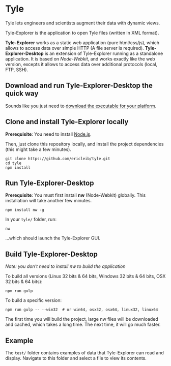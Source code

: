 
# Tyle

Tyle lets engineers and scientists augment their data with dynamic views.

Tyle-Explorer is the application to open Tyle files (written in XML format).

**Tyle-Explorer** works as a static web application (pure html/css/js), which allows to access data over simple HTTP (A file server is required).
**Tyle-Explorer-Desktop** is an extension of Tyle-Explorer running as a standalone application. It is based on *Node-Webkit*, and works exactly like the web version, excepts it allows to access data over additional protocols (local, FTP, SSH).

## Download and run Tyle-Explorer-Desktop the quick way

Sounds like you just need to [download the executable for your platform](http://gettyle.com).

## Clone and install Tyle-Explorer locally

**Prerequisite**: You need to install [Node.js](https://nodejs.org/download/).

Then, just clone this repository locally, and install the project dependencies (this might take a few minutes).

    git clone https://github.com/ericleib/tyle.git
    cd tyle
    npm install

## Run Tyle-Explorer-Desktop

**Prerequisite**: You must first install **nw** (Node-Webkit) globally. This installation will take another few minutes.

    npm install nw -g

In your `tyle/` folder, run:

    nw

...which should launch the Tyle-Explorer GUI.

## Build Tyle-Explorer-Desktop

*Note: you don't need to install nw to build the application*

To build all versions (Linux 32 bits & 64 bits, Windows 32 bits & 64 bits, OSX 32 bits & 64 bits):

    npm run gulp

To build a specific version:

    npm run gulp -- --win32  # or win64, osx32, osx64, linux32, linux64

The first time you will build the project, large nw files will be downloaded and cached, which takes a long time. The next time, it will go much faster.

## Example

The `test/` folder contains examples of data that Tyle-Explorer can read and display. Navigate to this folder and select a file to view its contents.

